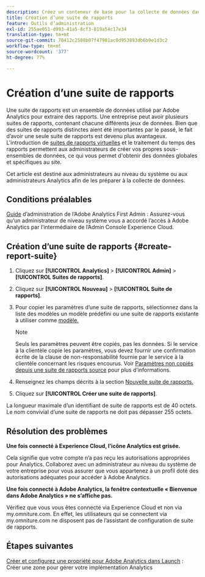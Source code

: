 ```yaml
---
description: Créez un conteneur de base pour la collecte de données dans Adobe Analytics
title: Création d’une suite de rapports
feature: Outils d’administration
exl-id: 255ae051-d993-41a5-8cf3-819a54c17e34
translation-type: tm+mt
source-git-commit: 78412c2588b07f47981ac0d953893db6b9e1d3c2
workflow-type: tm+mt
source-wordcount: '377'
ht-degree: 77%

---
```


# Création d’une suite de rapports

Une suite de rapports est un ensemble de données utilisé par Adobe Analytics pour extraire des rapports. Une entreprise peut avoir plusieurs suites de rapports, contenant chacune différents jeux de données. Bien que des suites de rapports distinctes aient été importantes par le passé, le fait d’avoir une seule suite de rapports est devenu plus avantageux. L&#39;introduction de [suites de rapports virtuelles](https://experienceleague.adobe.com/docs/analytics/components/virtual-report-suites/vrs-about.html?lang=en#virtual-report-suites) et le traitement du temps des rapports permettent aux administrateurs de créer vos propres sous-ensembles de données, ce qui vous permet d&#39;obtenir des données globales et spécifiques au site.

Cet article est destiné aux administrateurs au niveau du système ou aux administrateurs Analytics afin de les préparer à la collecte de données.

## Conditions préalables

[Guide](/help/admin/admin-console/first-admin-guide.md) d’administration de l’Adobe Analytics First Admin : Assurez-vous qu’un administrateur de niveau système vous a accordé l’accès à Adobe Analytics par l’intermédiaire de l’Admin Console Experience Cloud.

## Création d’une suite de rapports {#create-report-suite}

1. Cliquez sur **[!UICONTROL Analytics]** > **[!UICONTROL Admin]** > **[!UICONTROL Suites de rapports]**.
1. Cliquez sur **[!UICONTROL Nouveau]** > **[!UICONTROL Suite de rapports]**.
1. Pour copier les paramètres d’une suite de rapports, sélectionnez dans la liste des modèles un modèle prédéfini ou une suite de rapports existante à utiliser comme [modèle.](/help/admin/c-manage-report-suites/c-report-suite-templates/report-suite-templates.md)

   >[!NOTE]
   >
   >Seuls les paramètres peuvent être copiés, pas les données. Si le service à la clientèle copie les paramètres, vous devez fournir une confirmation écrite de la clause de non-responsabilité fournie par le service à la clientèle concernant les risques encourus. Voir [Paramètres non copiés depuis une suite de rapports source](/help/admin/c-manage-report-suites/c-new-report-suite/settings-not-copied-from-rs.md) pour plus d’informations.

1. Renseignez les champs décrits à la section [Nouvelle suite de rapports.](/help/admin/c-manage-report-suites/c-new-report-suite/new-report-suite.md)
1. Cliquez sur **[!UICONTROL Créer une suite de rapports]**.

La longueur maximale d’un identifiant de suite de rapports est de 40 octets. Le nom convivial d’une suite de rapports ne doit pas dépasser 255 octets.

## Résolution des problèmes

**Une fois connecté à Experience Cloud, l’icône Analytics est grisée.**

Cela signifie que votre compte n’a pas reçu les autorisations appropriées pour Analytics. Collaborez avec un administrateur au niveau du système de votre entreprise pour vous assurer que vous appartenez à un profil doté des autorisations adéquates pour accéder à Adobe Analytics.

**Une fois connecté à Adobe Analytics, la fenêtre contextuelle « Bienvenue dans Adobe Analytics » ne s’affiche pas.**

Vérifiez que vous vous êtes connecté via Experience Cloud et non via my.omniture.com. En effet, les utilisateurs qui se connectent via my.omniture.com ne disposent pas de l’assistant de configuration de suite de rapports.

## Étapes suivantes

[Créer et configurez une propriété pour Adobe Analytics dans Launch](/help/implement/launch/create-analytics-property.md) : Créer une zone pour gérer votre implémentation Analytics
